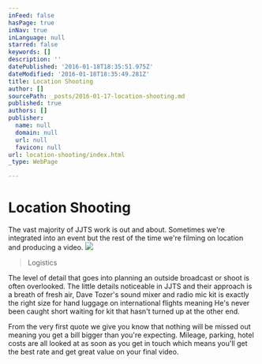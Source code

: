 ```yaml
---
inFeed: false
hasPage: true
inNav: true
inLanguage: null
starred: false
keywords: []
description: ''
datePublished: '2016-01-18T18:35:51.975Z'
dateModified: '2016-01-18T18:35:49.281Z'
title: Location Shooting
author: []
sourcePath: _posts/2016-01-17-location-shooting.md
published: true
authors: []
publisher:
  name: null
  domain: null
  url: null
  favicon: null
url: location-shooting/index.html
_type: WebPage

---
```

# Location Shooting

The vast majority of JJTS work is out and about. Sometimes we're integrated into an event but the rest of the time we're filming on location and producing a video.
![](https://the-grid-user-content.s3-us-west-2.amazonaws.com/1d153e66-8b34-4596-a180-f575a3fc4b5c.gif)

> Logistics

The level of detail that goes into planning an outside broadcast or shoot is often overlooked. The little details noticeable in JJTS and their approach is a breath of fresh air, Dave Tozer's sound mixer and radio mic kit is exactly the right size for hand luggage on international flights meaning He's never been caught short waiting for kit that hasn't turned up at the other end.

From the very first quote we give you know that nothing will be missed out meaning you get a bill bigger than you're expecting. Mileage, parking, hotel costs are all looked at as soon as you get in touch which means you'll get the best rate and get great value on your final video.